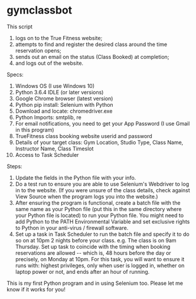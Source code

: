 # gymclassbot
This script
1) logs on to the True Fitness website;
2) attempts to find and register the desired class around the time reservation opens;
3) sends out an email on the status (Class Booked) at completion;
4) and logs out of the website. 

Specs:
1) Windows OS (I use Windows 10)
2) Python 3.6.4 IDLE (or later versions)
3) Google Chrome browser (latest version)
4) Python pip install: Selenium with Python
5) Download and locate: chromedriver.exe
6) Python Imports: smtplib, re 
7) For email notifications, you need to get your App Password (I use Gmail in this program)
8) TrueFitness class booking website userid and password
9) Details of your target class: Gym Location, Studio Type, Class Name, Instructor Name, Class Timeslot
10) Access to Task Scheduler

Steps:
1) Update the <ENTER YOUR...> fields in the Python file with your info.
2) Do a test run to ensure you are able to use Selenium's Webdriver to log in to the website.
(If you were unsure of the class details, check against View Source when the program logs you into the website.)
3) After ensuring the program is functional, create a batch file with the same name as your Python file (put this in the same directory where your Python file is located) to run your Python file. You might need to add Python to the PATH Environmental Variable and set exclusive rights to Python in your anti-virus / firewall software.
4) Set up a task in Task Scheduler to run the batch file and specify it to do so on at 10pm 2 nights before your class.
e.g. The class is on 9am Thursday. Set up task to coincide with the timing when booking reservations are allowed -- which is, 48 hours before the day or precisely, on Monday at 10pm.
For this task, you will want to ensure it runs with:
  highest privileges, only when user is logged in, whether on laptop power or not, and ends after an hour of running.

This is my first Python program and in using Selenium too. 
Please let me know if it works for you!
